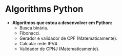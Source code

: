 # Algorithms Python
- **Algoritmos que estou a desenvolver em Python:**
  - Busca binária.
  - Fibonacci.
  - Gerador e validador de CPF (Matematicamente).
  - Calcular rede IPV4.
  - Validador de CPNJ (Matematicamente).